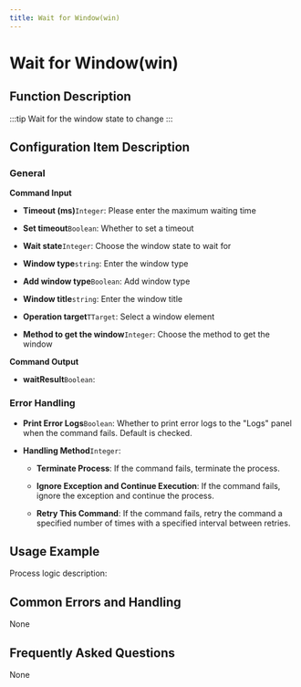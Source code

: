 ```yaml
---
title: Wait for Window(win)
---
```


# Wait for Window(win)

## Function Description

:::tip 
Wait for the window state to change
:::

## Configuration Item Description

### General

**Command Input**

- **Timeout (ms)**`Integer`: Please enter the maximum waiting time

- **Set timeout**`Boolean`: Whether to set a timeout

- **Wait state**`Integer`: Choose the window state to wait for

- **Window type**`string`: Enter the window type

- **Add window type**`Boolean`: Add window type

- **Window title**`string`: Enter the window title

- **Operation target**`TTarget`: Select a window element

- **Method to get the window**`Integer`: Choose the method to get the window


**Command Output**

- **waitResult**`Boolean`: 


### Error Handling

- **Print Error Logs**`Boolean`: Whether to print error logs to the "Logs" panel when the command fails. Default is checked. 

- **Handling Method**`Integer`:

    - **Terminate Process**: If the command fails, terminate the process.

    - **Ignore Exception and Continue Execution**: If the command fails, ignore the exception and continue the process.

    - **Retry This Command**: If the command fails, retry the command a specified number of times with a specified interval between retries.

## Usage Example

Process logic description:

## Common Errors and Handling

None

## Frequently Asked Questions

None

